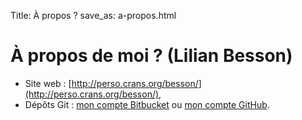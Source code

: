 Title: À propos ?
save_as: a-propos.html

# À propos de moi ? (Lilian Besson)

- Site web : [http://perso.crans.org/besson/](http://perso.crans.org/besson/),
- Dépôts Git : [mon compte Bitbucket](https://bitbucket.org/lbesson/) ou [mon compte GitHub](https://github.com/Naereen/).
